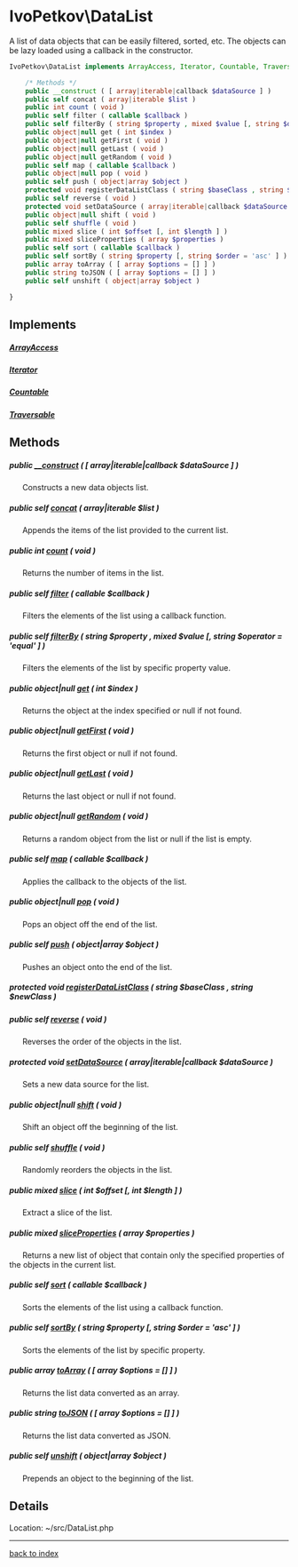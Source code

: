 # IvoPetkov\DataList

A list of data objects that can be easily filtered, sorted, etc. The objects can be lazy loaded using a callback in the constructor.

```php
IvoPetkov\DataList implements ArrayAccess, Iterator, Countable, Traversable {

	/* Methods */
	public __construct ( [ array|iterable|callback $dataSource ] )
	public self concat ( array|iterable $list )
	public int count ( void )
	public self filter ( callable $callback )
	public self filterBy ( string $property , mixed $value [, string $operator = 'equal' ] )
	public object|null get ( int $index )
	public object|null getFirst ( void )
	public object|null getLast ( void )
	public object|null getRandom ( void )
	public self map ( callable $callback )
	public object|null pop ( void )
	public self push ( object|array $object )
	protected void registerDataListClass ( string $baseClass , string $newClass )
	public self reverse ( void )
	protected void setDataSource ( array|iterable|callback $dataSource )
	public object|null shift ( void )
	public self shuffle ( void )
	public mixed slice ( int $offset [, int $length ] )
	public mixed sliceProperties ( array $properties )
	public self sort ( callable $callback )
	public self sortBy ( string $property [, string $order = 'asc' ] )
	public array toArray ( [ array $options = [] ] )
	public string toJSON ( [ array $options = [] ] )
	public self unshift ( object|array $object )

}
```

## Implements

##### [ArrayAccess](http://php.net/manual/en/class.arrayaccess.php)

##### [Iterator](http://php.net/manual/en/class.iterator.php)

##### [Countable](http://php.net/manual/en/class.countable.php)

##### [Traversable](http://php.net/manual/en/class.traversable.php)

## Methods

##### public [__construct](ivopetkov.datalist.__construct.method.md) ( [ array|iterable|callback $dataSource ] )

&nbsp;&nbsp;&nbsp;&nbsp;&nbsp;&nbsp;Constructs a new data objects list.

##### public self [concat](ivopetkov.datalist.concat.method.md) ( array|iterable $list )

&nbsp;&nbsp;&nbsp;&nbsp;&nbsp;&nbsp;Appends the items of the list provided to the current list.

##### public int [count](ivopetkov.datalist.count.method.md) ( void )

&nbsp;&nbsp;&nbsp;&nbsp;&nbsp;&nbsp;Returns the number of items in the list.

##### public self [filter](ivopetkov.datalist.filter.method.md) ( callable $callback )

&nbsp;&nbsp;&nbsp;&nbsp;&nbsp;&nbsp;Filters the elements of the list using a callback function.

##### public self [filterBy](ivopetkov.datalist.filterby.method.md) ( string $property , mixed $value [, string $operator = 'equal' ] )

&nbsp;&nbsp;&nbsp;&nbsp;&nbsp;&nbsp;Filters the elements of the list by specific property value.

##### public object|null [get](ivopetkov.datalist.get.method.md) ( int $index )

&nbsp;&nbsp;&nbsp;&nbsp;&nbsp;&nbsp;Returns the object at the index specified or null if not found.

##### public object|null [getFirst](ivopetkov.datalist.getfirst.method.md) ( void )

&nbsp;&nbsp;&nbsp;&nbsp;&nbsp;&nbsp;Returns the first object or null if not found.

##### public object|null [getLast](ivopetkov.datalist.getlast.method.md) ( void )

&nbsp;&nbsp;&nbsp;&nbsp;&nbsp;&nbsp;Returns the last object or null if not found.

##### public object|null [getRandom](ivopetkov.datalist.getrandom.method.md) ( void )

&nbsp;&nbsp;&nbsp;&nbsp;&nbsp;&nbsp;Returns a random object from the list or null if the list is empty.

##### public self [map](ivopetkov.datalist.map.method.md) ( callable $callback )

&nbsp;&nbsp;&nbsp;&nbsp;&nbsp;&nbsp;Applies the callback to the objects of the list.

##### public object|null [pop](ivopetkov.datalist.pop.method.md) ( void )

&nbsp;&nbsp;&nbsp;&nbsp;&nbsp;&nbsp;Pops an object off the end of the list.

##### public self [push](ivopetkov.datalist.push.method.md) ( object|array $object )

&nbsp;&nbsp;&nbsp;&nbsp;&nbsp;&nbsp;Pushes an object onto the end of the list.

##### protected void [registerDataListClass](ivopetkov.datalist.registerdatalistclass.method.md) ( string $baseClass , string $newClass )

##### public self [reverse](ivopetkov.datalist.reverse.method.md) ( void )

&nbsp;&nbsp;&nbsp;&nbsp;&nbsp;&nbsp;Reverses the order of the objects in the list.

##### protected void [setDataSource](ivopetkov.datalist.setdatasource.method.md) ( array|iterable|callback $dataSource )

&nbsp;&nbsp;&nbsp;&nbsp;&nbsp;&nbsp;Sets a new data source for the list.

##### public object|null [shift](ivopetkov.datalist.shift.method.md) ( void )

&nbsp;&nbsp;&nbsp;&nbsp;&nbsp;&nbsp;Shift an object off the beginning of the list.

##### public self [shuffle](ivopetkov.datalist.shuffle.method.md) ( void )

&nbsp;&nbsp;&nbsp;&nbsp;&nbsp;&nbsp;Randomly reorders the objects in the list.

##### public mixed [slice](ivopetkov.datalist.slice.method.md) ( int $offset [, int $length ] )

&nbsp;&nbsp;&nbsp;&nbsp;&nbsp;&nbsp;Extract a slice of the list.

##### public mixed [sliceProperties](ivopetkov.datalist.sliceproperties.method.md) ( array $properties )

&nbsp;&nbsp;&nbsp;&nbsp;&nbsp;&nbsp;Returns a new list of object that contain only the specified properties of the objects in the current list.

##### public self [sort](ivopetkov.datalist.sort.method.md) ( callable $callback )

&nbsp;&nbsp;&nbsp;&nbsp;&nbsp;&nbsp;Sorts the elements of the list using a callback function.

##### public self [sortBy](ivopetkov.datalist.sortby.method.md) ( string $property [, string $order = 'asc' ] )

&nbsp;&nbsp;&nbsp;&nbsp;&nbsp;&nbsp;Sorts the elements of the list by specific property.

##### public array [toArray](ivopetkov.datalist.toarray.method.md) ( [ array $options = [] ] )

&nbsp;&nbsp;&nbsp;&nbsp;&nbsp;&nbsp;Returns the list data converted as an array.

##### public string [toJSON](ivopetkov.datalist.tojson.method.md) ( [ array $options = [] ] )

&nbsp;&nbsp;&nbsp;&nbsp;&nbsp;&nbsp;Returns the list data converted as JSON.

##### public self [unshift](ivopetkov.datalist.unshift.method.md) ( object|array $object )

&nbsp;&nbsp;&nbsp;&nbsp;&nbsp;&nbsp;Prepends an object to the beginning of the list.

## Details

Location: ~/src/DataList.php

---

[back to index](index.md)

